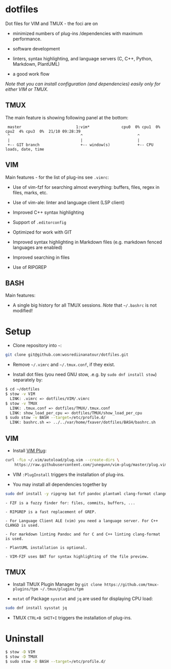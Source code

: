 # dotfiles

Dot files for VIM and TMUX - the foci are on 

 - minimized numbers of plug-ins /dependencies with maximum performance.

 - software development

 - linters, syntax highlighting, and language servers (C, C++, Python, Markdown, PlantUML)

 - a good work flow

_Note that you can install configuration (and dependencies) easily only for either VIM or TMUX._

## TMUX

The main feature is showing following panel at the bottom:
```
 master                        1:vim*              cpu0  0% cpu1  0% cpu2  4% cpu3  0%  21/10 09:28:39
 ^                               ^                        ^
 |                               |                        |
 +-- GIT branch                  +-- window(s)            +-- CPU loads, date, time
```

## VIM

Main features - for the list of plug-ins see `.vimrc`:

 - Use of vim-fzf for searching almost everything: buffers, files, regex in files, marks, etc.

 - Use of vim-ale: linter and language client (LSP client)

 - Improved C++ syntax highlighting

 - Support of `.editorconfig`

 - Optimized for work with GIT

 - Improved syntax highlighting in Markdown files (e.g. markdown fenced languages are enabled)

 - Improved searching in files

 - Use of RIPGREP

## BASH

Main features:

 - A single big history for all TMUX sessions. *Note* that `~/.bashrc` is not modified!

# Setup

 - Clone repository into `~`:
```sh
git clone git@github.com:wosrediinanatour/dotfiles.git
```

 - Remove `~/.vimrc` and `~/.tmux.conf`, if they exist.

 - Install dot files (you need GNU stow, .e.g. by `sudo dnf install stow`) separately by:

```sh
$ cd ~/dotfiles
$ stow -v VIM
  LINK: .vimrc => dotfiles/VIM/.vimrc
$ stow -v TMUX
  LINK: .tmux.conf => dotfiles/TMUX/.tmux.conf
  LINK: show_load_per_cpu => dotfiles/TMUX/show_load_per_cpu
$ sudo stow -v BASH --target=/etc/profile.d/
  LINK: bashrc.sh => ../../var/home/fxaver/dotfiles/BASH/bashrc.sh
```

## VIM

 - Install [VIM Plug](https://github.com/junegunn/vim-plug):
```sh
curl -fLo ~/.vim/autoload/plug.vim --create-dirs \
    https://raw.githubusercontent.com/junegunn/vim-plug/master/plug.vim
```

 - VIM `:PlugInstall` triggers the installation of plug-ins.

 - You may install all dependencies together by
 ```sh
 sudo dnf install -y ripgrep bat fzf pandoc plantuml clang-format clangd
 ```

    - FZF is a fuzzy finder for: files, commits, buffers, ... 

    - RIPGREP is a fast replacement of GREP.

    - For Language Client ALE (vim) you need a language server. For C++ CLANGD is used.
 
    - For markdown linting Pandoc and for C and C++ linting clang-format is used.

    - PlantUML installation is optional.

    - VIM-FZF uses BAT for syntax highlighting of the file preview.

## TMUX

 - Install TMUX Plugin Manager by `git clone https://github.com/tmux-plugins/tpm ~/.tmux/plugins/tpm`

 - `mstat` of Package `sysstat`  and `jq` are used for displaying CPU load:

```sh
sudo dnf install sysstat jq
```

 - TMUX `CTRL+B SHIT+I` triggers the installation of plug-ins.

# Uninstall

```sh
$ stow -D VIM
$ stow -D TMUX
$ sudo stow -D BASH --target=/etc/profile.d/
```


